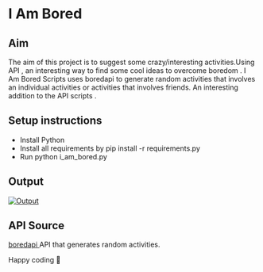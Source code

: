 # I Am Bored

## Aim
   The aim of this project is to suggest some crazy/interesting activities.Using API , an interesting way to find some cool ideas to overcome boredom . I Am Bored Scripts uses boredapi to generate random activities that involves an individual activities or activities that involves friends. An interesting addition to the API scripts .
## Setup instructions
- Install Python
- Install all requirements by pip install -r requirements.py
- Run python i_am_bored.py



## Output
[![Output](https://github.com/SirishC/Awesome_Python_Scripts/blob/main/APIScripts/I%20am%20Bored%20API/Images/demo.png "Output")](https://github.com/SirishC/Awesome_Python_Scripts/blob/main/APIScripts/I%20am%20Bored%20API/Images/demo.png "Output")

## API Source 

[boredapi ](http://https://www.boredapi.com "boredapi ") API that generates random activities.



Happy coding 🤟 
